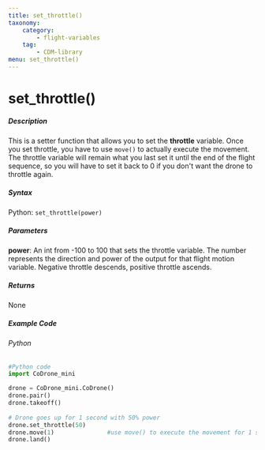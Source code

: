 ```yaml
---
title: set_throttle()
taxonomy:
    category:
        - flight-variables
    tag:
        - CDM-library
menu: set_throttle()
---
```


# set_throttle()

##### Description

This is a setter function that allows you to set the **throttle** variable. Once you set throttle, you have to use ```move()``` to actually execute the movement. The throttle variable will remain what you last set it until the end of the flight sequence, so you will have to set it back to 0 if you don't want the drone to throttle again.

##### Syntax
Python: ```set_throttle(power)```

##### Parameters

**power**: An int from -100 to 100 that sets the throttle variable.  The number represents the direction and power of the output for that flight motion variable. Negative throttle descends, positive throttle ascends.

##### Returns

None

##### Example Code
###### Python
```python
#Python code
import CoDrone_mini

drone = CoDrone_mini.CoDrone()
drone.pair()
drone.takeoff()
	
# Drone goes up for 1 second with 50% power
drone.set_throttle(50)
drone.move(1)				#use move() to execute the movement for 1 second
drone.land()
```